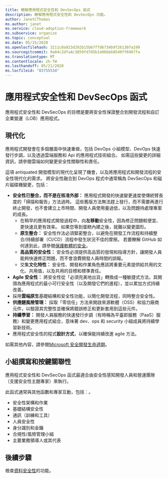 ```yaml
---
title: 瞭解應用程式安全性和 DevSecOps 函式
description: 瞭解應用程式安全性和 DevSecOps 功能。
author: JanetCThomas
ms.author: janet
ms.service: cloud-adoption-framework
ms.subservice: organize
ms.topic: conceptual
ms.date: 05/15/2020
ms.openlocfilehash: 3211c0a923d292b15b67ffd6734b97261307a199
ms.sourcegitcommit: 9a84c2dfa4c3859fd7d5b1e06bbb8549ff6967fa
ms.translationtype: MT
ms.contentlocale: zh-TW
ms.lasthandoff: 05/21/2020
ms.locfileid: "83755534"
---
```

# <a name="application-security-and-devsecops-functions"></a>應用程式安全性和 DevSecOps 函式

應用程式安全性和 DevSecOps 的目標是要將安全性保證整合到開發流程和自訂企業營運（LOB）應用程式。

## <a name="modernization"></a>現代化

應用程式開發會在多個層面中快速重做，包括 DevOps 小組模型、DevOps 快速發行步調，以及透過雲端服務和 Api 的應用程式技術組合。 如需這些變更的詳細資訊，請參閱雲端如何變更安全性關聯性和責任。

這項 antiquated 開發模型的現代化呈現了機會，以及將應用程式和開發流程的安全性現代化的需求。 將安全性融合到 DevOps 程式中通常稱為 DevSecOps 和磁片磁碟機變更，包括：

<!-- TODO: Link needed below? -->
- **安全性已整合，而不是在核准外部：** 應用程式開發的快速變更速度使傳統臂長度的「掃描和報告」方法過時。 這些舊版方法無法趕上發行，而不需要再進行終止開發，也不會建立上市時間、開發人員使用量過低，以及問題待處理專案的成長。
  - 在稍早的應用程式開發過程中，向**左移動**安全性，因為修正問題較便宜、更快速且更有效率。 如果您等到蛋糕內建之後，就難以變更圖形。
  - **原生整合：** 安全性作法必須緊密整合，以避免在開發工作流程和持續整合/持續部署（CI/CD）流程中發生狀況不佳的摩擦。 若要瞭解 GitHub 如何達到此，請參閱[保護軟體的安全](https://github.blog/2019-09-18-securing-software-together/)。
  - **高品質的安全性：** 安全性必須提供高品質的發現和指導方針，讓開發人員能夠快速修正問題，而不會浪費開發人員時間的誤報。
  - 交集**文化特性：** 安全性、開發和作業角色應該將重要元素提供給共用的文化、共用值，以及共用的目標和標準責任。
- **Agile 安全性：** 將安全性從「必須完美地出貨」轉換成一種敏捷式方法，其開頭為應用程式的最小可行安全性（以及開發它們的進程），並以累加方式持續改善。
- 採用**雲端原生**基礎結構和安全性功能，以簡化開發流程，同時整合安全性。
- **供應鏈風險管理：** 採取「零信任」方法來開啟來源軟體（OSS）和協力廠商元件，以驗證其完整性並確保將錯誤修正和更新套用到這些元件。
- **持續學習：** 開發人員服務的快速發行步調（有時稱為平臺即服務（PaaS）服務）和變更應用程式組合，意味著 dev、ops 和 security 小組成員將持續學習新技術。
- 應用程式安全性的程式**設計方式**，以確保能持續改進 agile 方法。

如需其他內容，請參閱[Microsoft 安全開發生命週期](https://www.microsoft.com/sdl)。

## <a name="team-composition-and-key-relationships"></a>小組撰寫和按鍵關聯性

應用程式安全性和 DevSecOps 函式最適合由安全性感知開發人員和營運團隊（支援安全性主題專家）來執行。

此函式通常與其他函數和專家互動，包括：。

- 安全性架構和作業
- 基礎結構安全性
- 通訊（訓練和工具）
- 人員安全性
- 身分識別和金鑰
- 合規性/風險管理小組
- 主要業務領導人或其代表

## <a name="next-steps"></a>後續步驟

檢查[資料安全性](./cloud-security-data-security.md)的功能。
